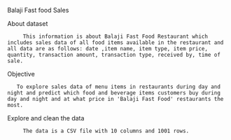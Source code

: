 Balaji Fast food Sales

About dataset 
          
         This information is about Balaji Fast Food Restaurant which includes sales data of all food items available in the restaurant and all data are as follows: date ,item name, item type, item price, quantity, transaction amount, transaction type, received by, time of sale.


Objective
 
       To explore sales data of menu items in restaurants during day and night and predict which food and beverage items customers buy during day and night and at what price in 'Balaji Fast Food' restaurants the most.



Explore and clean the data

         The data is a CSV file with 10 columns and 1001 rows.
